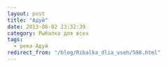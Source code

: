 ```yaml
---
layout: post
title: "Адуй"
date: 2013-06-02 23:32:39
category: Рыбалка для всех
tags:
  - река Адуй
redirect_from: "/blog/Ribalka_dlia_vseh/598.html"
---
```

